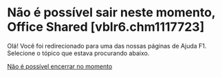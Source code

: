 
# Não é possível sair neste momento, Office Shared [vblr6.chm1117723]

Olá! Você foi redirecionado para uma das nossas páginas de Ajuda F1. Selecione o tópico que estava procurando abaixo.

[Não é possível encerrar no momento](http://msdn.microsoft.com/library/4d614194-7d15-157e-1edc-92fdbc7577af%28Office.15%29.aspx)
